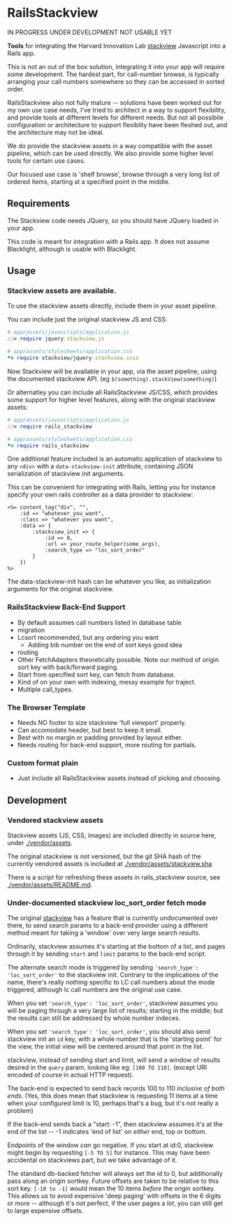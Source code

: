 # RailsStackview

IN PROGRESS UNDER DEVELOPMENT NOT USABLE YET

**Tools** for integrating the Harvard Innovation Lab [stackview](https://github.com/harvard-lil/stackview) Javascript into a Rails app. 

This is not an out of the box solution, integrating it into your app will require some development.
The hardest part, for call-number browse, is typically arranging your call numbers somewhere
so they can be accessed in sorted order. 

RailsStackview also not fully mature -- solutions have been worked out for my own use case needs,
I've tried to architect in a way to support flexibility, and provide tools at different levels
for different needs. But not all possibile configuration or architecture to support flexiblity
have been fleshed out, and the architecture may not be ideal. 

We do provide the stackview assets in a way compatible with the asset pipeline, which
can be used directly. We also provide some higher level tools for certain use cases. 

Our focused use case is 'shelf browse', browse through a very long list of ordered
items, starting at a specified point in the middle. 

## Requirements

The Stackview code needs JQuery, so you should have JQuery loaded in your app. 

This code is meant for integration with a Rails app. It does not assume Blacklight,
although is usable with Blacklight. 

## Usage

### Stackview assets are available. 

To use the stackview assets directly, include them in your asset pipeline. 

You can include just the original stackview JS and CSS:

~~~ruby
# app/assets/javascripts/application.js
//= require jquery.stackview.js
~~~

~~~ruby 
# app/assets/stylesheets/application.css
*= require stackview/jquery.stackview.scss
~~~

Now Stackview will be available in your app, via the asset pipeline,
using the documented stackview API. (eg `$(something).stackView(something)`)

Or alternatley you can include all RailsStackview JS/CSS, which provides some
support for higher level features, along with the original stackview assets:

~~~ruby
# app/assets/javascripts/application.js
//= require rails_stackview
~~~

~~~ruby 
# app/assets/stylesheets/application.css
*= require rails_stackview
~~~

One additional feature included is an automatic application of stackview
to any `<div>` with a `data-stackview-init` attribute, containing JSON
serialization of stackview init arguments. 

This can be convenient for integrating with Rails, letting you for instance
specify your own rails controller as a data provider to stackview:

~~~erb
<%= content_tag("div", "",
    :id => "whatever_you_want",
    :class => "whatever you want",
    :data => {
        :stackview_init => {
            :id => 0,
            :url => your_route_helper(some_args),
            :search_type => "loc_sort_order"
        }
    })
%>
~~~

The data-stackview-init hash can be whatever you like, as initialization
arguments for the original stackview. 

### RailsStackview Back-End Support

* By default assumes call numbers listed in database table
* migration
* Lcsort recommended, but any ordering you want
  * Adding bib number on the end of sort keys good idea
* routing
* Other FetchAdapters theoretically possible. Note our method of
  origin sort key with back/forward paging. 
* Start from specified sort key, can fetch from database. 
* Kind of on your own with indexing, messy example for traject. 
* Multiple call_types. 


### The Browser Template

* Needs NO footer to size stackview 'full viewport' properly. 
* Can accomodate header, but best to keep it small. 
* Best with no margin or padding provided by layout either. 
* Needs routing for back-end support, more routing for partials. 

### Custom format plain

* Just include all RailsStackview assets instead of picking and choosing. 

## Development

### Vendored stackview assets

Stackview assets (JS, CSS, images) are included directly in source here, 
under [./vendor/assets](./vendor/assets).

The original stackview is not versioned, but the git SHA hash of
the currently vendored assets is included at 
[./vendor/assets/stackview.sha](./vendor/assets/stackview.sha)

There is a script for refreshing these assets in rails_stackview source,
see [./vendor/assets/README.md](./vendor/assets/README.md).

### Under-documented stackview loc_sort_order fetch mode

The original [stackview](https://github.com/harvard-lil/stackview) has a feature
that is currently undocumented over there, to send search params to a back-end
provider using a different method meant for taking a 'window' over very large
search results. 

Ordinarily, stackview assumes it's starting at the bottom of a list, and pages
through it by sending `start` and `limit` params to the back-end script. 

The alternate search mode is triggered by sending `'search_type': 'loc_sort_order'`
to the stackview init.  Contrary to the implications of the name, there's
really nothing specific to LC call numbers about the mode triggered, although
lc call numbers are the original use case.

When you set `'search_type': 'loc_sort_order'`, stackview assumes you will
be paging through a very large list of results; starting in the middle; but the
results can still be addressed by whole number indeces. 

When you set `'search_type': 'loc_sort_order'`, you should also send stackview
init an `id` key, with a whole number that is the 'starting point' for the view,
the initial view will be centered around that point in the list. 

stackview, instead of sending start and limit, will send a window of results desired
in the `query` param, looking like eg: `[100 TO 110]`.  (except URI encoded of course in
actual HTTP request). 

The back-end is expected to send back records 100 to 110 _inclusive of both ends_.
(Yes, this does mean that stackview is requesting 11 items at a time when your
configured limit is 10, perhaps that's a bug, but it's not really a problem) 

If the back-end sends back a "start: -1", then stackview assumes it's at the
end of the list -- -1 indicates 'end of list' on _either_ end, top or bottom. 

Endpoints of the window _can_ go negative.  If you start at id:0, stackview
might begin by requesting `[-5 TO 5]` for instance. This may have been accidental
on stackviews part, but we take advantage of it. 

The standard db-backed fetcher will always set the id to 0, but additionally
pass along an origin sortkey.  Future offsets are taken to be relative to
this sort key.  `[-10 to -1]` would mean the 10 items _before_ the origin sortkey. 
This allows us to avoid expensive 'deep paging' with offsets in the 6 digits or more --
although it's not perfect, if the user pages a _lot_, you can still get to large
expensive offsets. 